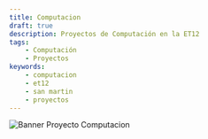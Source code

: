 ```yaml
---
title: Computacion
draft: true
description: Proyectos de Computación en la ET12
tags:
    - Computación
    - Proyectos
keywords:
    - computacion
    - et12
    - san martin
    - proyectos
---
```

![Banner Proyecto Computacion](/imgs/proyectocomputacion.png)